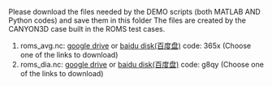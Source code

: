 Please download the files needed by the DEMO scripts (both MATLAB AND Python codes) and save them in this folder
The files are created by the CANYON3D case built in the ROMS test cases. 
1. roms_avg.nc: [google drive](https://drive.google.com/file/d/184_44DfY5xAnnYeN-2ax08YjedkCXBmc/view?usp=sharing) or [baidu disk(百度盘)](https://pan.baidu.com/s/1Qjkjy9H0aBYg6z9HlWGzzQ) code: 365x (Choose one of the links to download)
2. roms_dia.nc: [google drive](https://drive.google.com/file/d/1CCpAlb97a_yGF19HJ1nxE-ur7-NQBeXY/view?usp=sharing) or [baidu disk(百度盘)](https://pan.baidu.com/s/1L8LGVGjJqbDdUrXcoaErTg) code: g8qy (Choose one of the links to download)
